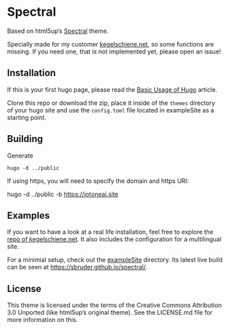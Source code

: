 # Spectral

Based on html5up’s [Spectral](https://html5up.net/spectral) theme.

Specially made for my customer
[kegelschiene.net](https://kegelschiene.net/en/), so some functions are
missing. If you need one, that is not implemented yet, please open an issue!

## Installation

If this is your first hugo page, please read the [Basic Usage of Hugo](https://gohugo.io/getting-started/usage/) article.

Clone this repo or download the zip, place it inside of the `themes` directory
of your hugo site and use the `config.toml` file located in exampleSite as a
starting point.
## Building

Generate


    hugo -d ../public

If using https, you will need to specify the domain and https URI:

hugo -d ../public -b https://iotoneai.site


## Examples

If you want to have a look at a real life installation, feel free to explore
the [repo of
kegelschiene.net](https://git.sbruder.de/kegelschiene/site). It also includes
the configuration for a multilingual site.

For a minimial setup, check out the [exampleSite](exampleSite) directory. Its latest live build can be seen at <https://sbruder.github.io/spectral/>.

## License

This theme is licensed under the terms of the Creative Commons Attribution 3.0
Unported (like html5up’s original theme). See the LICENSE.md file for more
information on this.
